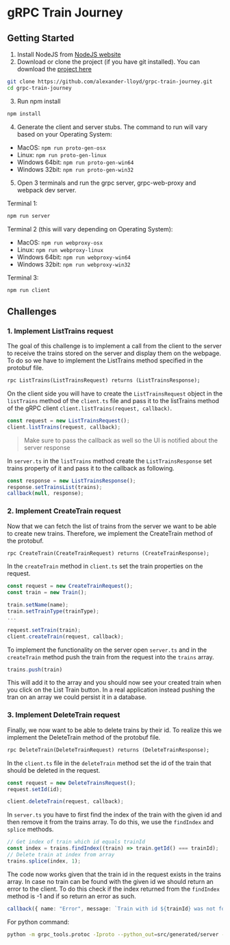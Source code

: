 # gRPC Train Journey

## Getting Started

1. Install NodeJS from [NodeJS website](https://nodejs.org/en/download/)
2. Download or clone the project (if you have git installed). You can download the [project here](https://github.com/alexander-lloyd/grpc-train-journey/archive/refs/heads/master.zip)

```bash
git clone https://github.com/alexander-lloyd/grpc-train-journey.git
cd grpc-train-journey
```

3. Run npm install

```bash
npm install
```

4. Generate the client and server stubs. The command to run will vary based on your Operating System:

- MacOS: `npm run proto-gen-osx`
- Linux: `npm run proto-gen-linux`
- Windows 64bit: `npm run proto-gen-win64`
- Windows 32bit: `npm run proto-gen-win32`


5. Open 3 terminals and run the grpc server, grpc-web-proxy and webpack dev server.

 Terminal 1:

```bash
npm run server
```

Terminal 2 (this will vary depending on Operating System):

- MacOS: `npm run webproxy-osx`
- Linux: `npm run webproxy-linux`
- Windows 64bit: `npm run webproxy-win64`
- Windows 32bit: `npm run webproxy-win32`

Terminal 3:

```bash
npm run client
```

## Challenges

### 1. Implement ListTrains request

The goal of this challenge is to implement a call from the client to the server to receive the trains stored on the server and display them on the webpage. To do so we have to implement the ListTrains method specified in the protobuf file.

```protobuf
rpc ListTrains(ListTrainsRequest) returns (ListTrainsResponse);
```

On the client side you will have to create the ```ListTrainsRequest``` object in the ```listTrains``` method of the ```client.ts``` file and pass it to the listTrains method of the gRPC client ```client.listTrains(request, callback)```.

```typescript
const request = new ListTrainsRequest();
client.listTrains(request, callback);
```

> Make sure to pass the callback as well so the UI is notified about the server response

In ```server.ts``` in the ```listTrains``` method create the ```ListTrainsResponse``` set trains property of it and pass it to the callback as following.

```typescript
const response = new ListTrainsResponse();
response.setTrainsList(trains);
callback(null, response);
```

### 2. Implement CreateTrain request

Now that we can fetch the list of trains from the server we want to be able to create new trains. Therefore, we implement the CreateTrain method of the protobuf.

```protobuf
rpc CreateTrain(CreateTrainRequest) returns (CreateTrainResponse);
```

In the ```createTrain``` method in ```client.ts``` set the train properties on the request.

```typescript
const request = new CreateTrainRequest();
const train = new Train();

train.setName(name);
train.setTrainType(trainType);
...

request.setTrain(train);
client.createTrain(request, callback);
```

To implement the functionality on the server open ```server.ts``` and in the ```createTrain``` method push the train from the request into the ```trains``` array.

```typescript
trains.push(train)
```

This will add it to the array and you should now see your created train when you click on the List Train button. In a real application instead pushing the tran on an array we could persist it in a database.

### 3. Implement DeleteTrain request

Finally, we now want to be able to delete trains by their id. To realize this we implement the DeleteTrain method of the protobuf file.

```protobuf
rpc DeleteTrain(DeleteTrainRequest) returns (DeleteTrainResponse);
```

In the ```client.ts``` file in the ```deleteTrain``` method set the id of the train that should be deleted in the request.

```typescript
const request = new DeleteTrainsRequest();
request.setId(id);

client.deleteTrain(request, callback);
```

In ```server.ts``` you have to first find the index of the train with the given id and then remove it from the trains array. To do this, we use the ```findIndex``` and ```splice``` methods.

```typescript
// Get index of train which id equals trainId
const index = trains.findIndex((train) => train.getId() === trainId);
// Delete train at index from array
trains.splice(index, 1);
```

The code now works given that the train id in the request exists in the trains array. In case no train can be found with the given id we should return an error to the client. To do this check if the index returned from the ```findIndex``` method is -1 and if so return an error as such.


```typescript
callback({ name: "Error", message: `Train with id ${trainId} was not found`}, null);
```

For python command:
```bash
python -m grpc_tools.protoc -Iproto --python_out=src/generated/server --grpc_python_out=src/generated/server proto/train_api.proto
```